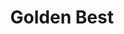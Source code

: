 ---
title: Golden Best
artist: Choro Club
link: https://www.amazon.co.jp/GOLDEN%E2%98%86BEST-%E3%82%B7%E3%83%A7%E3%83%BC%E3%83%AD%E3%83%BB%E3%82%AF%E3%83%A9%E3%83%96/dp/B000B63EVK
image_link: https://images-na.ssl-images-amazon.com/images/I/416GFG8PRJL.jpg
index: 6
---